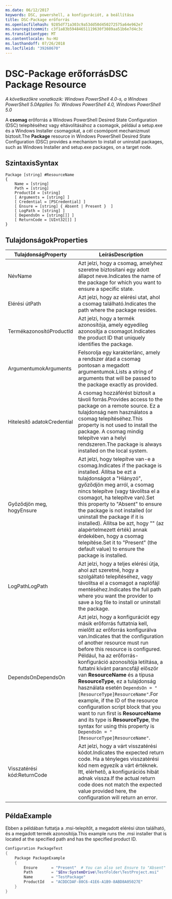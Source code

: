 ```yaml
---
ms.date: 06/12/2017
keywords: DSC, powershell, a konfigurációt, a beállítása
title: DSC-Package erőforrás
ms.openlocfilehash: 9285df71a303c9a53dd50d450272575a64e962e7
ms.sourcegitcommit: c3f1a83b59484651119630f3089aa51b6e7d4c3c
ms.translationtype: MT
ms.contentlocale: hu-HU
ms.lasthandoff: 07/26/2018
ms.locfileid: "39268670"
---
```

# <a name="dsc-package-resource"></a><span data-ttu-id="4dc17-103">DSC-Package erőforrás</span><span class="sxs-lookup"><span data-stu-id="4dc17-103">DSC Package Resource</span></span>

<span data-ttu-id="4dc17-104">_A következőkre vonatkozik: Windows PowerShell 4.0-s, a Windows PowerShell 5.0_</span><span class="sxs-lookup"><span data-stu-id="4dc17-104">_Applies To: Windows PowerShell 4.0, Windows PowerShell 5.0_</span></span>

<span data-ttu-id="4dc17-105">A **csomag** erőforrás a Windows PowerShell Desired State Configuration (DSC) telepítéséhez vagy eltávolításához a csomagok, például a setup.exe és a Windows Installer csomagokat, a cél csomópont mechanizmust biztosít.</span><span class="sxs-lookup"><span data-stu-id="4dc17-105">The **Package** resource in Windows PowerShell Desired State Configuration (DSC) provides a mechanism to install or uninstall packages, such as Windows Installer and setup.exe packages, on a target node.</span></span>

## <a name="syntax"></a><span data-ttu-id="4dc17-106">Szintaxis</span><span class="sxs-lookup"><span data-stu-id="4dc17-106">Syntax</span></span>

```
Package [string] #ResourceName
{
    Name = [string]
    Path = [string]
    ProductId = [string]
    [ Arguments = [string] ]
    [ Credential = [PSCredential] ]
    [ Ensure = [string] { Absent | Present }  ]
    [ LogPath = [string] ]
    [ DependsOn = [string[]] ]
    [ ReturnCode = [UInt32[]] ]
}
```

## <a name="properties"></a><span data-ttu-id="4dc17-107">Tulajdonságok</span><span class="sxs-lookup"><span data-stu-id="4dc17-107">Properties</span></span>

| <span data-ttu-id="4dc17-108">Tulajdonság</span><span class="sxs-lookup"><span data-stu-id="4dc17-108">Property</span></span> | <span data-ttu-id="4dc17-109">Leírás</span><span class="sxs-lookup"><span data-stu-id="4dc17-109">Description</span></span> |
| --- | --- |
| <span data-ttu-id="4dc17-110">Név</span><span class="sxs-lookup"><span data-stu-id="4dc17-110">Name</span></span>| <span data-ttu-id="4dc17-111">Azt jelzi, hogy a csomag, amelyhez szeretne biztosítani egy adott állapot neve.</span><span class="sxs-lookup"><span data-stu-id="4dc17-111">Indicates the name of the package for which you want to ensure a specific state.</span></span>|
| <span data-ttu-id="4dc17-112">Elérési út</span><span class="sxs-lookup"><span data-stu-id="4dc17-112">Path</span></span>| <span data-ttu-id="4dc17-113">Azt jelzi, hogy az elérési utat, ahol a csomag található.</span><span class="sxs-lookup"><span data-stu-id="4dc17-113">Indicates the path where the package resides.</span></span>|
| <span data-ttu-id="4dc17-114">Termékazonosító</span><span class="sxs-lookup"><span data-stu-id="4dc17-114">ProductId</span></span>| <span data-ttu-id="4dc17-115">Azt jelzi, hogy a termék azonosítója, amely egyedileg azonosítja a csomagot.</span><span class="sxs-lookup"><span data-stu-id="4dc17-115">Indicates the product ID that uniquely identifies the package.</span></span>|
| <span data-ttu-id="4dc17-116">Argumentumok</span><span class="sxs-lookup"><span data-stu-id="4dc17-116">Arguments</span></span>| <span data-ttu-id="4dc17-117">Felsorolja egy karakterlánc, amely a rendszer átad a csomag pontosan a megadott argumentumok.</span><span class="sxs-lookup"><span data-stu-id="4dc17-117">Lists a string of arguments that will be passed to the package exactly as provided.</span></span>|
| <span data-ttu-id="4dc17-118">Hitelesítő adatok</span><span class="sxs-lookup"><span data-stu-id="4dc17-118">Credential</span></span>| <span data-ttu-id="4dc17-119">A csomag hozzáférést biztosít a távoli forrás.</span><span class="sxs-lookup"><span data-stu-id="4dc17-119">Provides access to the package on a remote source.</span></span> <span data-ttu-id="4dc17-120">Ez a tulajdonság nem használatos a csomag telepítéséhez.</span><span class="sxs-lookup"><span data-stu-id="4dc17-120">This property is not used to install the package.</span></span> <span data-ttu-id="4dc17-121">A csomag mindig telepítve van a helyi rendszeren.</span><span class="sxs-lookup"><span data-stu-id="4dc17-121">The package is always installed on the local system.</span></span>|
| <span data-ttu-id="4dc17-122">Győződjön meg, hogy</span><span class="sxs-lookup"><span data-stu-id="4dc17-122">Ensure</span></span>| <span data-ttu-id="4dc17-123">Azt jelzi, hogy telepítve van-e a csomag.</span><span class="sxs-lookup"><span data-stu-id="4dc17-123">Indicates if the package is installed.</span></span> <span data-ttu-id="4dc17-124">Állítsa be ezt a tulajdonságot a "Hiányzó", győződjön meg arról, a csomag nincs telepítve (vagy távolítsa el a csomagot, ha telepítve van).</span><span class="sxs-lookup"><span data-stu-id="4dc17-124">Set this property to "Absent" to ensure the package is not installed (or uninstall the package if it is installed).</span></span> <span data-ttu-id="4dc17-125">Állítsa be azt, hogy "" (az alapértelmezett érték) annak érdekében, hogy a csomag telepítése.</span><span class="sxs-lookup"><span data-stu-id="4dc17-125">Set it to "Present" (the default value) to ensure the package is installed.</span></span>|
| <span data-ttu-id="4dc17-126">LogPath</span><span class="sxs-lookup"><span data-stu-id="4dc17-126">LogPath</span></span>| <span data-ttu-id="4dc17-127">Azt jelzi, hogy a teljes elérési útja, ahol azt szeretné, hogy a szolgáltató telepítéséhez, vagy távolítsa el a csomagot a naplófájl mentéséhez.</span><span class="sxs-lookup"><span data-stu-id="4dc17-127">Indicates the full path where you want the provider to save a log file to install or uninstall the package.</span></span>|
| <span data-ttu-id="4dc17-128">DependsOn</span><span class="sxs-lookup"><span data-stu-id="4dc17-128">DependsOn</span></span> | <span data-ttu-id="4dc17-129">Azt jelzi, hogy a konfigurációt egy másik erőforrás futtatnia kell, mielőtt az erőforrás konfigurálva van.</span><span class="sxs-lookup"><span data-stu-id="4dc17-129">Indicates that the configuration of another resource must run before this resource is configured.</span></span> <span data-ttu-id="4dc17-130">Például, ha az erőforrás-konfiguráció azonosítója letiltása, a futtatni kívánt parancsfájl először van **ResourceName** és a típusa **ResourceType**, ez a tulajdonság használata esetén `DependsOn = "[ResourceType]ResourceName"`.</span><span class="sxs-lookup"><span data-stu-id="4dc17-130">For example, if the ID of the resource configuration script block that you want to run first is **ResourceName** and its type is **ResourceType**, the syntax for using this property is `DependsOn = "[ResourceType]ResourceName"`.</span></span>|
| <span data-ttu-id="4dc17-131">Visszatérési kód:</span><span class="sxs-lookup"><span data-stu-id="4dc17-131">ReturnCode</span></span>| <span data-ttu-id="4dc17-132">Azt jelzi, hogy a várt visszatérési kódot.</span><span class="sxs-lookup"><span data-stu-id="4dc17-132">Indicates the expected return code.</span></span> <span data-ttu-id="4dc17-133">Ha a tényleges visszatérési kód nem egyezik a várt értéknek. Itt, elérhető, a konfigurációs hibát adnak vissza.</span><span class="sxs-lookup"><span data-stu-id="4dc17-133">If the actual return code does not match the expected value provided here, the configuration will return an error.</span></span>|

## <a name="example"></a><span data-ttu-id="4dc17-134">Példa</span><span class="sxs-lookup"><span data-stu-id="4dc17-134">Example</span></span>

<span data-ttu-id="4dc17-135">Ebben a példában futtatja a .msi-telepítőt, a megadott elérési úton található, és a megadott termék azonosítója.</span><span class="sxs-lookup"><span data-stu-id="4dc17-135">This example runs the .msi installer that is located at the specified path and has the specified product ID.</span></span>

```powershell
Configuration PackageTest
{
    Package PackageExample
    {
        Ensure      = "Present"  # You can also set Ensure to "Absent"
        Path        = "$Env:SystemDrive\TestFolder\TestProject.msi"
        Name        = "TestPackage"
        ProductId   = "ACDDCDAF-80C6-41E6-A1B9-8ABD8A05027E"
    }
}
```
